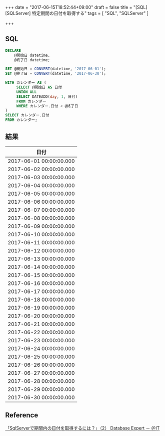 +++
date = "2017-06-15T18:52:44+09:00"
draft = false
title = "[SQL][SQLServer] 特定期間の日付を取得する"
tags = [
	"SQL",
	"SQLServer"
]

+++

## SQL
```SQL
DECLARE
    @開始日 datetime,
    @終了日 datetime;

SET @開始日 = CONVERT(datetime, '2017-06-01');
SET @終了日 = CONVERT(datetime, '2017-06-30');

WITH カレンダー AS (
     SELECT @開始日 AS 日付
     UNION ALL
     SELECT DATEADD(day, 1, 日付)
     FROM カレンダー
     WHERE カレンダー.日付 < @終了日
)
SELECT カレンダー.日付
FROM カレンダー;
```

## 結果
|日付|
|---|
|2017-06-01 00:00:00.000|
|2017-06-02 00:00:00.000|
|2017-06-03 00:00:00.000|
|2017-06-04 00:00:00.000|
|2017-06-05 00:00:00.000|
|2017-06-06 00:00:00.000|
|2017-06-07 00:00:00.000|
|2017-06-08 00:00:00.000|
|2017-06-09 00:00:00.000|
|2017-06-10 00:00:00.000|
|2017-06-11 00:00:00.000|
|2017-06-12 00:00:00.000|
|2017-06-13 00:00:00.000|
|2017-06-14 00:00:00.000|
|2017-06-15 00:00:00.000|
|2017-06-16 00:00:00.000|
|2017-06-17 00:00:00.000|
|2017-06-18 00:00:00.000|
|2017-06-19 00:00:00.000|
|2017-06-20 00:00:00.000|
|2017-06-21 00:00:00.000|
|2017-06-22 00:00:00.000|
|2017-06-23 00:00:00.000|
|2017-06-24 00:00:00.000|
|2017-06-25 00:00:00.000|
|2017-06-26 00:00:00.000|
|2017-06-27 00:00:00.000|
|2017-06-28 00:00:00.000|
|2017-06-29 00:00:00.000|
|2017-06-30 00:00:00.000|

## Reference
[「SqlServerで期間内の日付を取得するには？」（2） Database Expert － ＠IT](http://www.atmarkit.co.jp/bbs/phpBB/viewtopic.php?topic=45260&forum=26&start=8)